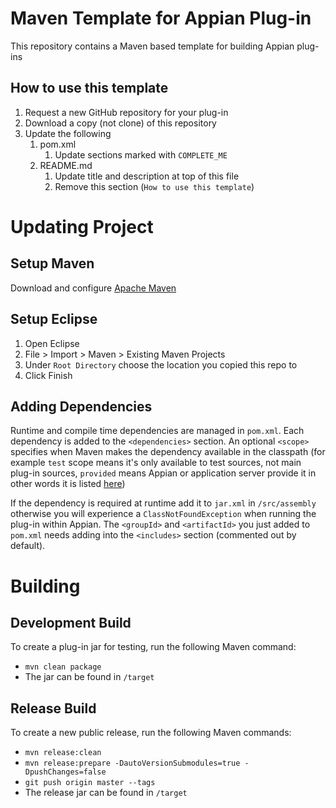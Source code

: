 # Maven Template for Appian Plug-in
This repository contains a Maven based template for building Appian plug-ins

## How to use this template
1. Request a new GitHub repository for your plug-in
1. Download a copy (not clone) of this repository
1. Update the following
    1. pom.xml
        1. Update sections marked with `COMPLETE_ME`
    1. README.md
        1. Update title and description at top of this file
        1. Remove this section (`How to use this template`)

# Updating Project
## Setup Maven
Download and configure [Apache Maven](https://maven.apache.org)

## Setup Eclipse
1. Open Eclipse
1. File > Import > Maven > Existing Maven Projects
1. Under `Root Directory` choose the location you copied this repo to
1. Click Finish

## Adding Dependencies
Runtime and compile time dependencies are managed in `pom.xml`. Each dependency is added to the `<dependencies>` section. An optional `<scope>` specifies when Maven makes the dependency available in the classpath (for example `test` scope means it's only available to test sources, not main plug-in sources, `provided` means Appian or application server provide it in other words it is listed [here](https://docs.appian.com/suite/help/latest/Custom_Plug-in_Packages.html))

If the dependency is required at runtime add it to `jar.xml` in `/src/assembly` otherwise you will experience a `ClassNotFoundException` when running the plug-in within Appian. The `<groupId>` and `<artifactId>` you just added to `pom.xml` needs adding into the `<includes>` section (commented out by default).

# Building
## Development Build
To create a plug-in jar for testing, run the following Maven command:
* `mvn clean package`
* The jar can be found in `/target`

## Release Build
To create a new public release, run the following Maven commands:
* `mvn release:clean`
* `mvn release:prepare -DautoVersionSubmodules=true -DpushChanges=false`
* `git push origin master --tags`
* The release jar can be found in `/target`